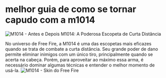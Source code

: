 # melhor guia de como se tornar capudo com a m1014
![M1014 - Antes e Depois](https://www.freefiremania.com.br/images/armas/M1014.png "M1014 no Free Fire")
M1014: A Poderosa Escopeta de Curta Distância

No universo de Free Fire, a M1014 é uma das escopetas mais eficazes quando se trata de combate a curta distância. Seu grande poder de dano permite eliminar inimigos com um único tiro, principalmente quando se acerta na cabeça. Porém, para aproveitar ao máximo essa arma, é necessário dominar algumas técnicas e entender o melhor momento de usá-la.
![M1014 - Skin do Free Fire](https://cdn.oneesports.vn/cdn-data/sites/4/2022/06/ff-m1014-dianguc.jpg "Skin M1014 no Free Fire")
